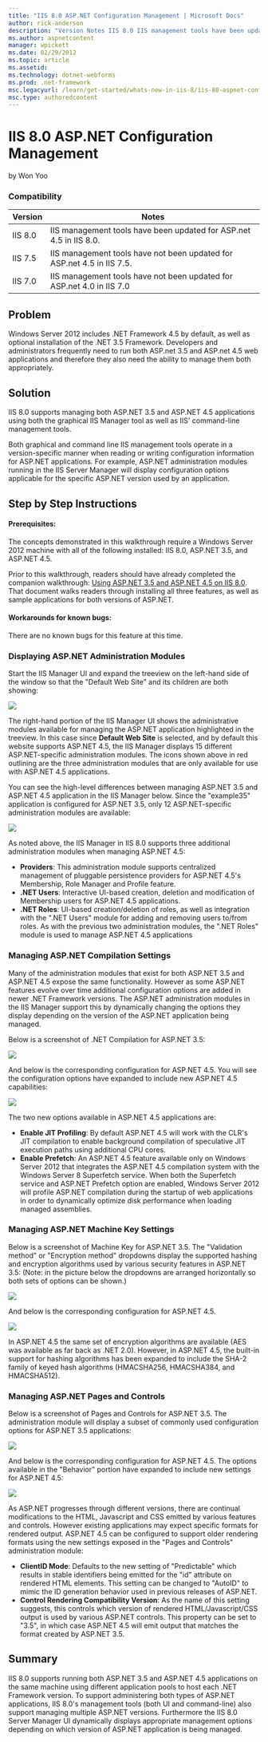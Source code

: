 ```yaml
---
title: "IIS 8.0 ASP.NET Configuration Management | Microsoft Docs"
author: rick-anderson
description: "Version Notes IIS 8.0 IIS management tools have been updated for ASP.net 4.5 in IIS 8.0. IIS 7.5 IIS management tools have not been updated for ASP.net 4.5 i..."
ms.author: aspnetcontent
manager: wpickett
ms.date: 02/29/2012
ms.topic: article
ms.assetid: 
ms.technology: dotnet-webforms
ms.prod: .net-framework
msc.legacyurl: /learn/get-started/whats-new-in-iis-8/iis-80-aspnet-configuration-management
msc.type: authoredcontent
---
```

IIS 8.0 ASP.NET Configuration Management
====================
by Won Yoo

### Compatibility


| Version | Notes |
| --- | --- |
| IIS 8.0 | IIS management tools have been updated for ASP.net 4.5 in IIS 8.0. |
| IIS 7.5 | IIS management tools have not been updated for ASP.net 4.5 in IIS 7.5. |
| IIS 7.0 | IIS management tools have not been updated for ASP.net 4.0 in IIS 7.0 |


<a id="TOC301270280"></a>

## Problem

Windows Server 2012 includes .NET Framework 4.5 by default, as well as optional installation of the .NET 3.5 Framework. Developers and administrators frequently need to run both ASP.net 3.5 and ASP.net 4.5 web applications and therefore they also need the ability to manage them both appropriately.

<a id="TOC301270281"></a>

## Solution

IIS 8.0 supports managing both ASP.NET 3.5 and ASP.NET 4.5 applications using both the graphical IIS Manager tool as well as IIS' command-line management tools.

Both graphical and command line IIS management tools operate in a version-specific manner when reading or writing configuration information for ASP.NET applications. For example, ASP.NET administration modules running in the IIS Server Manager will display configuration options applicable for the specific ASP.NET version used by an application.

<a id="TOC301258517"></a>

## Step by Step Instructions

#### Prerequisites:

The concepts demonstrated in this walkthrough require a Windows Server 2012 machine with all of the following installed: IIS 8.0, ASP.NET 3.5, and ASP.NET 4.5.

Prior to this walkthrough, readers should have already completed the companion walkthrough: [Using ASP.NET 3.5 and ASP.NET 4.5 on IIS 8.0](iis-80-using-aspnet-35-and-aspnet-45.md). That document walks readers through installing all three features, as well as sample applications for both versions of ASP.NET.

#### Workarounds for known bugs:

There are no known bugs for this feature at this time.

<a id="TOC301270283"></a>

### Displaying ASP.NET Administration Modules

Start the IIS Manager UI and expand the treeview on the left-hand side of the window so that the "Default Web Site" and its children are both showing:


[![](iis-80-aspnet-configuration-management/_static/image3.png)](iis-80-aspnet-configuration-management/_static/image1.png)


The right-hand portion of the IIS Manager UI shows the administrative modules available for managing the ASP.NET application highlighted in the treeview. In this case since **Default Web Site** is selected, and by default this website supports ASP.NET 4.5, the IIS Manager displays 15 different ASP.NET-specific administration modules. The icons shown above in red outlining are the three administration modules that are only available for use with ASP.NET 4.5 applications.

You can see the high-level differences between managing ASP.NET 3.5 and ASP.NET 4.5 application in the IIS Manager below. Since the "example35" application is configured for ASP.NET 3.5, only 12 ASP.NET-specific administration modules are available:


[![](iis-80-aspnet-configuration-management/_static/image7.png)](iis-80-aspnet-configuration-management/_static/image5.png)


As noted above, the IIS Manager in IIS 8.0 supports three additional administration modules when managing ASP.NET 4.5:

- **Providers**: This administration module supports centralized management of pluggable persistence providers for ASP.NET 4.5's Membership, Role Manager and Profile feature.
- **.NET Users**: Interactive UI-based creation, deletion and modification of Membership users for ASP.NET 4.5 applications.
- **.NET Roles**: UI-based creation/deletion of roles, as well as integration with the ".NET Users" module for adding and removing users to/from roles. As with the previous two administration modules, the ".NET Roles" module is used to manage ASP.NET 4.5 applications

<a id="TOC301270284"></a>

### Managing ASP.NET Compilation Settings

Many of the administration modules that exist for both ASP.NET 3.5 and ASP.NET 4.5 expose the same functionality. However as some ASP.NET features evolve over time additional configuration options are added in newer .NET Framework versions. The ASP.NET administration modules in the IIS Manager support this by dynamically changing the options they display depending on the version of the ASP.NET application being managed.

Below is a screenshot of .NET Compilation for ASP.NET 3.5:


[![](iis-80-aspnet-configuration-management/_static/image11.png)](iis-80-aspnet-configuration-management/_static/image9.png)


And below is the corresponding configuration for ASP.NET 4.5. You will see the configuration options have expanded to include new ASP.NET 4.5 capabilities:


[![](iis-80-aspnet-configuration-management/_static/image15.png)](iis-80-aspnet-configuration-management/_static/image13.png)


The two new options available in ASP.NET 4.5 applications are:

- **Enable JIT Profiling**: By default ASP.NET 4.5 will work with the CLR's JIT compilation to enable background compilation of speculative JIT execution paths using additional CPU cores.
- **Enable Prefetch**: An ASP.NET 4.5 feature available only on Windows Server 2012 that integrates the ASP.NET 4.5 compilation system with the Windows Server 8 Superfetch service. When both the Superfetch service and ASP.NET Prefetch option are enabled, Windows Server 2012 will profile ASP.NET compilation during the startup of web applications in order to dynamically optimize disk performance when loading managed assemblies.

<a id="TOC301270285"></a>

### Managing ASP.NET Machine Key Settings

Below is a screenshot of Machine Key for ASP.NET 3.5. The "Validation method" or "Encryption method" dropdowns display the supported hashing and encryption algorithms used by various security features in ASP.NET 3.5: (Note: in the picture below the dropdowns are arranged horizontally so both sets of options can be shown.)


[![](iis-80-aspnet-configuration-management/_static/image19.png)](iis-80-aspnet-configuration-management/_static/image17.png)


And below is the corresponding configuration for ASP.NET 4.5.


[![](iis-80-aspnet-configuration-management/_static/image23.png)](iis-80-aspnet-configuration-management/_static/image21.png)


In ASP.NET 4.5 the same set of encryption algorithms are available (AES was available as far back as .NET 2.0). However, in ASP.NET 4.5, the built-in support for hashing algorithms has been expanded to include the SHA-2 family of keyed hash algorithms (HMACSHA256, HMACSHA384, and HMACSHA512).

<a id="TOC301270286"></a>

### Managing ASP.NET Pages and Controls

Below is a screenshot of Pages and Controls for ASP.NET 3.5. The administration module will display a subset of commonly used configuration options for ASP.NET 3.5 applications:


[![](iis-80-aspnet-configuration-management/_static/image27.png)](iis-80-aspnet-configuration-management/_static/image25.png)


And below is the corresponding configuration for ASP.NET 4.5. The options available in the "Behavior" portion have expanded to include new settings for ASP.NET 4.5:


[![](iis-80-aspnet-configuration-management/_static/image31.png)](iis-80-aspnet-configuration-management/_static/image29.png)


As ASP.NET progresses through different versions, there are continual modifications to the HTML, Javascript and CSS emitted by various features and controls. However existing applications may expect specific formats for rendered output. ASP.NET 4.5 can be configured to support older rendering formats using the new settings exposed in the "Pages and Controls" administration module:

- **ClientID Mode**: Defaults to the new setting of "Predictable" which results in stable identifiers being emitted for the "id" attribute on rendered HTML elements. This setting can be changed to "AutoID" to mimic the ID generation behavior used in previous releases of ASP.NET.
- **Control Rendering Compatibility Version**: As the name of this setting suggests, this controls which version of rendered HTML/Javascript/CSS output is used by various ASP.NET controls. This property can be set to "3.5", in which case ASP.NET 4.5 will emit output that matches the format created by ASP.NET 3.5.

<a id="TOC301258518"></a>

## Summary

IIS 8.0 supports running both ASP.NET 3.5 and ASP.NET 4.5 applications on the same machine using different application pools to host each .NET Framework version. To support administering both types of ASP.NET applications, IIS 8.0's management tools (both UI and command-line) also support managing multiple ASP.NET versions. Furthermore the IIS 8.0 Server Manager UI dynamically displays appropriate management options depending on which version of ASP.NET application is being managed.